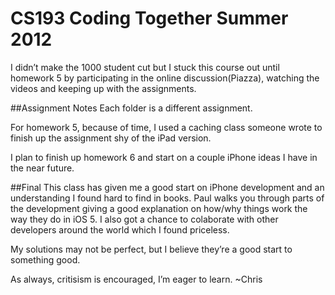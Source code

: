 # CS193 Coding Together Summer 2012

I didn’t make the 1000 student cut but I stuck this course out until homework 5 by participating in the online discussion(Piazza), watching the videos and keeping up with the assignments.

##Assignment Notes
Each folder is a different assignment.

For homework 5, because of time, I used a caching class someone wrote to finish up the assignment shy of the iPad version.

I plan to finish up homework 6 and start on a couple iPhone ideas I have in the near future.

##Final
This class has given me a good start on iPhone development and an understanding I found hard to find in books. Paul walks you through parts of the development giving a good explanation on how/why things work the way they do in iOS 5. I also got a chance to colaborate with other developers around the world which I found priceless.

My solutions may not be perfect, but I believe they’re a good start to something good.

As always, critisism is encouraged, I’m eager to learn.
~Chris
